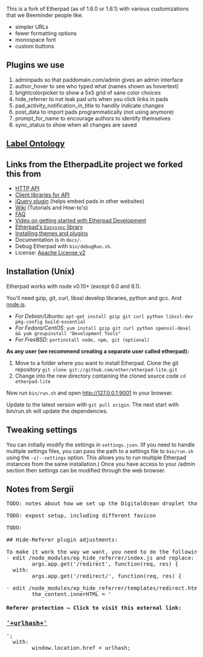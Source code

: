 This is a fork of Etherpad (as of 1.6.0 or 1.6.1) with various customizations that we Beeminder people like.

* simpler URLs
* fewer formatting options
* monospace font
* custom buttons

## Plugins we use

1. adminpads so that paddomain.com/admin gives an admin interface
2. author_hover to see who typed what (names shown as hovertext)
3. brightcolorpicker to show a 5x5 grid of sane color choices
4. hide_referrer to not leak pad urls when you click links in pads
5. pad_activity_notification_in_title to handily indicate changes
6. post_data to import pads programmatically (not using anymore)
7. prompt_for_name to encourage authors to identify themselves
8. sync_status to show when all changes are saved

## [Label Ontology](http://doc.beeminder.com/buglabels)

## Links from the EtherpadLite project we forked this from

* [HTTP API](https://github.com/ether/etherpad-lite/wiki/HTTP-API)
* [Client libraries for API](https://github.com/ether/etherpad-lite/wiki/HTTP-API-client-libraries)
* [jQuery plugin](https://github.com/ether/etherpad-lite-jquery-plugin) (helps embed pads in other websites)
* [Wiki](https://github.com/ether/etherpad-lite/wiki) (Tutorials and How-to's)
* [FAQ](https://github.com/ether/etherpad-lite/wiki/FAQ)
* [Video on getting started with Etherpad Development](http://youtu.be/67-Q26YH97E)
* [Etherpad's `Easysync` library](https://github.com/ether/etherpad-lite/raw/master/doc/easysync/easysync-full-description.pdf)
* [Installing themes and plugins](https://github.com/ether/etherpad-lite/wiki/Available-Plugins)
* Documentation is in `docs/`.
* Debug Etherpad with `bin/debugRun.sh`.
* License: [Apache License v2](http://www.apache.org/licenses/LICENSE-2.0.html)

## Installation (Unix)

Etherpad works with node v0.10+ (except 6.0 and 6.1).

You'll need gzip, git, curl, libssl develop libraries, python and gcc. And [node.js](http://nodejs.org).
- *For Debian/Ubuntu*: `apt-get install gzip git curl python libssl-dev pkg-config build-essential`  
- *For Fedora/CentOS*: `yum install gzip git curl python openssl-devel && yum groupinstall "Development Tools"`
- *For FreeBSD*: `portinstall node, npm, git (optional)`

**As any user (we recommend creating a separate user called etherpad):**

1. Move to a folder where you want to install Etherpad. 
Clone the git repository `git clone git://github.com/ether/etherpad-lite.git`
2. Change into the new directory containing the cloned source code `cd etherpad-lite`

Now run `bin/run.sh` and open <http://127.0.0.1:9001> in your browser.

Update to the latest version with `git pull origin`. The next start with bin/run.sh will update the dependencies.

## Tweaking settings

You can initially modify the settings in `settings.json`. 
(If you need to handle multiple settings files, you can pass the path to a settings file to `bin/run.sh` using the `-s|--settings` option. This allows you to run multiple Etherpad instances from the same installation.)
Once you have access to your /admin section then settings can be modified through the web browser.

## Notes from Sergii

<pre>
TODO: notes about how we set up the DigitalOcean droplet that this is hosted on.

TODO: expost setup, including different favicon

TODO: 

## Hide-Referer plugin adjustments:

To make it work the way we want, you need to do the following:
- edit /node_modules/ep_hide_referrer/index.js and replace:
        args.app.get('/redirect', function(req, res) {
  with:
        args.app.get('/redirect/', function(req, res) {

- edit /node_modules/ep_hide_referrer/templates/redirect.html and replace row 25:
        the_content.innerHTML = '<h4>Referer protection &ndash; Click to visit this external link:</h4><h3><a href="'+urlhash+'">'+urlhash+'</a></h3>';
  with:
        window.location.href = urlhash;
</pre>
